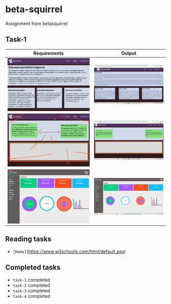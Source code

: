# beta-squirrel
Assignment from betasquirrel

## Task-1

|Requirements               | Output                     |
|---------------------------|----------------------------|
|![task-1](req/task-1.jpg)  |![1](work/task-1.png)       |
|![task-2](req/task-2.jpg)  |![2](work/task-2.png)       |
|![task-4](req/task-4.jpg)  |![4](work/task-4.png)       |

## Reading tasks

- `[Home]`(https://www.w3schools.com/html/default.asp)




## Completed tasks
- `task-1` completed
- `task-2` completed
- `task-3` completed
- `task-4` completed
